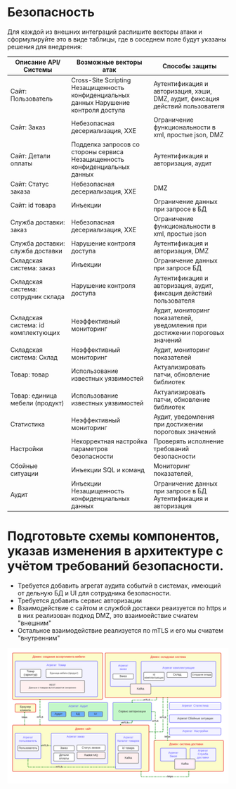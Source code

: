 # Безопасность

Для каждой из внешних интеграций распишите векторы атаки и сформулируйте это в виде таблицы, где в соседнем поле будут указаны решения для внедрения:

| Описание API/Системы                | Возможные векторы атак                                                                 | Способы защиты                                                                  |
|-------------------------------------|----------------------------------------------------------------------------------------|---------------------------------------------------------------------------------|
| Сайт: Пользователь                  | Cross-Site Scripting Незащищенность конфиденциальных данных Нарушение контроля доступа | Аутентификация и авторизация,  хэши, DMZ, аудит, фиксация действий пользователя |
| Сайт: Заказ                         | Небезопасная десериализация, XXE                                                       | Ограничение функциональности в xml, простые json, DMZ                           |
| Сайт: Детали оплаты                 | Подделка запросов со стороны сервиса Незащищенность конфиденциальных данных            | Аутентификация и авторизация, аудит                                             |
| Сайт: Статус заказа                 | Небезопасная десериализация, XXE                                                       | DMZ                                                                             |
| Сайт: id товара                     | Инъекции                                                                               | Ограничение данных при запросе в БД                                             |
| Служба доставки: заказ              | Небезопасная десериализация, XXE                                                       | Ограничение функциональности в xml, простые json                                |
| Служба доставки: служба доставки    | Нарушение контроля доступа                                                             | Аутентификация и авторизация, DMZ                                                    |
| Складская система: заказ            | Инъекции                                                                               | Ограничение данных при запросе БД                                               |
| Складская система: сотрудник склада | Нарушение контроля доступа                                                             | Аутентификация и авторизация, аудит, фиксация действий пользователя             |
| Складская система: id комплектующих | Неэффективный мониторинг                                                               | Аудит, мониторинг показателей, уведомления при достижении пороговых значений    |
| Складская система: Склад            | Неэффективный мониторинг                                                               | Аудит, мониторинг показателей                                                   |
| Товар: товар                        | Использование известных уязвимостей                                                    | Актуализировать патчи, обновление библиотек                                     |
| Товар: единица мебели (продукт)     | Использование известных уязвимостей                                                    | Актуализировать патчи, обновление библиотек                                     |
| Статистика                          | Неэффективный мониторинг                                                               | Аудит, уведомления при достижении пороговых значений                            |
| Настройки                           | Некорректная настройка параметров безопасности                                         | Проверять исполнение требований безопасности                                    |
| Сбойные ситуации                    | Инъекции SQL и команд                                                                  | Мониторинг показателей,                                                         |
| Аудит                               | Инъекции  Незащищенность конфиденциальных данных                                       | Ограничение данных при запросе в БД Аутентификация и авторизация                |

# Подготовьте схемы компонентов, указав изменения в архитектуре с учётом требований безопасности.

* Требуется добавить агрегат аудита событий в системах, имеющий от дельную БД и UI для сотрудника безопасности.
* Требуется добавить сервис авторизации 
* Взаимодействие с сайтом и службой доставки реаизуется по https и в них реализован подход DMZ, это взаимоействие счиатем "внешним"
* Остальное взаимодействие реализуется по mTLS и его мы счиатем "внутренним"

![alt tag](https://github.com/chukichaeva/1corns-homework/blob/main/img/security.png)
